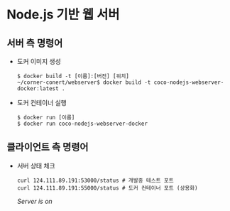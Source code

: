 # Node.js 기반 웹 서버

## 서버 측 명령어
* 도커 이미지 생성
    ```
    $ docker build -t [이름]:[버전] [위치]
    ~/corner-conert/webserver$ docker build -t coco-nodejs-webserver-docker:latest .
    ```

* 도커 컨테이너 실행
    ```
    $ docker run [이름]
    $ docker run coco-nodejs-webserver-docker
    ```

## 클라이언트 측 명령어
* 서버 상태 체크
    ```
    curl 124.111.89.191:53000/status # 개발중 테스트 포트
    curl 124.111.89.191:55000/status # 도커 컨테이너 포트 (상용화)
    ```
    *Server is on*